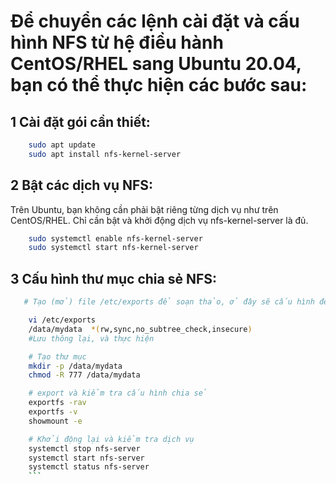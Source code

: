 # Để chuyển các lệnh cài đặt và cấu hình NFS từ hệ điều hành CentOS/RHEL sang Ubuntu 20.04, bạn có thể thực hiện các bước sau:

## 1 Cài đặt gói cần thiết:

```sh
    sudo apt update
    sudo apt install nfs-kernel-server
```

## 2 Bật các dịch vụ NFS:

Trên Ubuntu, bạn không cần phải bật riêng từng dịch vụ như trên CentOS/RHEL. Chỉ cần bật và khởi động dịch vụ nfs-kernel-server là đủ.

```sh
    sudo systemctl enable nfs-kernel-server
    sudo systemctl start nfs-kernel-server
```

## 3 Cấu hình thư mục chia sẻ NFS:

````sh
   # Tạo (mở) file /etc/exports để soạn thảo, ở đây sẽ cấu hình để chia sẻ thư mục /data/mydata/

    vi /etc/exports
    /data/mydata  *(rw,sync,no_subtree_check,insecure)
    #Lưu thông lại, và thực hiện

    # Tạo thư mục
    mkdir -p /data/mydata
    chmod -R 777 /data/mydata

    # export và kiểm tra cấu hình chia sẻ
    exportfs -rav
    exportfs -v
    showmount -e

    # Khởi động lại và kiểm tra dịch vụ
    systemctl stop nfs-server
    systemctl start nfs-server
    systemctl status nfs-server
    ```
````
